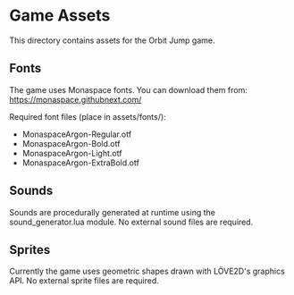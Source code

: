 # Game Assets

This directory contains assets for the Orbit Jump game.

## Fonts

The game uses Monaspace fonts. You can download them from:
<https://monaspace.githubnext.com/>

Required font files (place in assets/fonts/):

- MonaspaceArgon-Regular.otf
- MonaspaceArgon-Bold.otf
- MonaspaceArgon-Light.otf
- MonaspaceArgon-ExtraBold.otf

## Sounds

Sounds are procedurally generated at runtime using the sound_generator.lua module.
No external sound files are required.

## Sprites

Currently the game uses geometric shapes drawn with LÖVE2D's graphics API.
No external sprite files are required.
